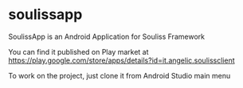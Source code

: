 # soulissapp
SoulissApp is an Android Application for Souliss Framework

You can find it published on Play market at https://play.google.com/store/apps/details?id=it.angelic.soulissclient

To work on the project, just clone it from Android Studio main menu
